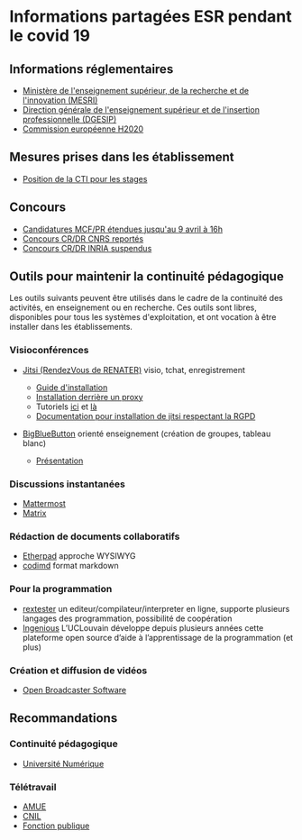 # Informations partagées ESR pendant le covid 19

## Informations réglementaires

+ [Ministère de l'enseignement supérieur, de la recherche et de l'innovation (MESRI)](https://www.enseignementsup-recherche.gouv.fr/cid149997/covid-19-informations-recommandations-ressources-accompagnement.html)
+ [Direction générale de l'enseignement supérieur et de l'insertion professionnelle (DGESIP)](https://services.dgesip.fr/T712/covid_19)
+ [Commission européenne H2020](https://ec.europa.eu/info/funding-tenders/opportunities/portal/screen/support/faq;type=1;categories=;programme=H2020;actions=;keyword=COVID-19%20outbreak)

## Mesures prises dans les établissement

+ [Position de la CTI pour les stages](https://www.cti-commission.fr/consequences-episode-coronavirus-2)

## Concours

+ [Candidatures MCF/PR étendues jusqu'au 9 avril à 16h](https://www.galaxie.enseignementsup-recherche.gouv.fr/ensup/candidats.html)
+ [Concours CR/DR CNRS reportés](http://www.cnrs.fr/fr/cnrsinfo/coronavirus-informations-aux-personnels)
+ [Concours CR/DR INRIA suspendus](https://www.inria.fr/fr/les-campagnes-et-concours-de-recrutements-scientifiques-sont-suspendus)

## Outils pour maintenir la continuité pédagogique

Les outils suivants peuvent être utilisés dans le cadre de la continuité des activités, en enseignement ou en recherche.
Ces outils sont libres, disponibles pour tous les systèmes d'exploitation, et ont vocation à être installer 
dans les établissements.

### Visioconférences

+ [Jitsi (RendezVous de RENATER)](http://jitsi.org) visio, tchat, enregistrement
    + [Guide d'installation](https://github.com/jitsi/jitsi-meet/blob/master/doc/quick-install.md)
    + [Installation derrière un proxy](https://debamax.com/blog/2020/03/18/installing-jitsi-behind-a-reverse-proxy/)
    + Tutoriels [ici](https://adn56.net/wiki/index.php?title=La_visio_conférence) et [là](https://cloud.yggz.org/index.php/s/QZc38o8bT2YCWm6#pdfviewer)
    + [Documentation pour installation de jitsi respectant la RGPD](https://gitlab.com/jitsi-club/jitsi-self-hosting)
    
+ [BigBlueButton](https://bigbluebutton.org) orienté enseignement (création de groupes, tableau blanc)
    + [Présentation](https://cousquer.github.io/BBB/#/)

### Discussions instantanées

+ [Mattermost](https://mattermost.com)
+ [Matrix](https://matrix.org)

### Rédaction de documents collaboratifs

+ [Etherpad](https://etherpad.org) approche WYSIWYG
+ [codimd](https://github.com/codimd/server) format markdown

### Pour la programmation

+ [rextester](https://rextester.com/) un
	editeur/compilateur/interpreter en ligne, supporte plusieurs
	langages des programmation, possibilité de coopération 
+ [Ingenious](https://inginious.org) L’UCLouvain développe depuis plusieurs années cette plateforme open source d’aide à l’apprentissage de la programmation (et plus)

### Création et diffusion de vidéos

+ [Open Broadcaster Software](https://obsproject.com)

## Recommandations

### Continuité pédagogique

- [Université Numérique](https://univ-numerique.fr/ressources/continuite-pedagogique/)

### Télétravail

- [AMUE](http://www.amue.fr/presentation/articles/article/teletravail-on-partage-les-bonnes-pratiques/)
- [CNIL](https://www.cnil.fr/fr/salaries-en-teletravail-quelles-sont-les-bonnes-pratiques-suivre)
- [Fonction publique](https://www.fonction-publique.gouv.fr/files/files/covid-19/visioconference-les-bons-usages-pour-bien-communiquer.pdf)

